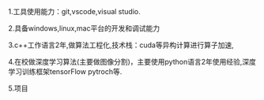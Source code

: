 1.工具使用能力：git,vscode,visual studio.

2.具备windows,linux,mac平台的开发和调试能力

3.c++工作语言2年,做算法工程化,技术栈：cuda等异构计算进行算子加速,

4.在校做深度学习算法(主要做图像分割)，主要使用python语言2年使用经验,深度学习训练框架tensorFlow pytroch等.

5.项目


